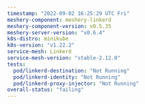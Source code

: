```yaml
---
timestamp: "2022-09-02 16:25:29 UTC Fri"
meshery-component: meshery-linkerd
meshery-component-version: v0.5.35
meshery-server-version: "v0.6.4"
k8s-distro: minikube
k8s-version: "v1.22.2"
service-mesh: Linkerd
service-mesh-version: "stable-2.12.0"
tests:
  pod/linkerd-destination: "Not Running"
  pod/linkerd-identity: "Not Running"
  pod/linkerd-proxy-injector: "Not Running"
overall-status: "failing"
---
```

